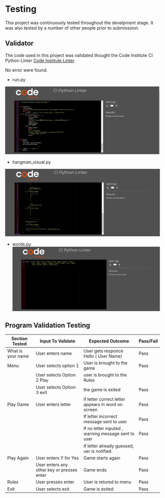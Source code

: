 # Testing

This project was continuously tested throughout the develpment stage. It was also tested by a number of other people prior to submisssion.

## Validator

The code used in this project was validated thought the Code Institute CI Python Linter [Code Institute Linter](https://pep8ci.herokuapp.com/) 

No error were found.

*   run.py

![run.py](documentation/run.jpg)

*   hangman_visual.py

![hangman visual](documentation/hangman_visual.jpg)

*   words.py
![words](documentation/words.jpg)



## Program Validation Testing

| Section Tested | Input To Validate | Expected Outcome |  Pass/Fail |
| -------------- | ----------------- | ---------------- |  --------- |
| What is your name | User enters name | User gets responce Hello ( User Name) |Pass|
| Menu |User selects  option 1|User is brought to the game |Pass
| |User selects  Option 2 Play |user is brought to the Rules ||Pass
| |User selects  Option 3 exit |the game is exited|Pass
|Play Game | User enters letter |if letter correct letter appears in word on screen|Pass
|||If letter incorrect message sent to user|Pass
|||If no letter inputed , warning message sent to user|Pass
|||If letter already guessed, uer is notified.
|Play Again| User enters Y for Yes | Game starts again|Pass
||User enters any other key or presses enter| Game ends|Pass
|Rules| User presses enter| User is retured to menu |Pass
|Exit| User selects exit| Game is exited|Pass



